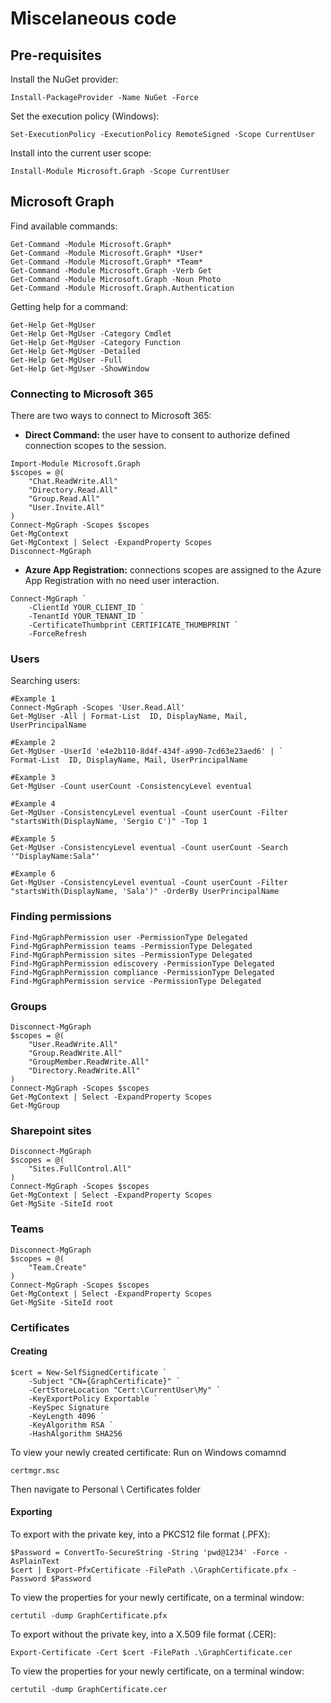 ﻿# Miscelaneous code
## Pre-requisites
Install the NuGet provider:
```
Install-PackageProvider -Name NuGet -Force
```

Set the execution policy (Windows):
```
Set-ExecutionPolicy -ExecutionPolicy RemoteSigned -Scope CurrentUser
```

Install into the current user scope:
```
Install-Module Microsoft.Graph -Scope CurrentUser
```

## Microsoft Graph
Find available commands:
```
Get-Command -Module Microsoft.Graph*
Get-Command -Module Microsoft.Graph* *User*
Get-Command -Module Microsoft.Graph* *Team*
Get-Command -Module Microsoft.Graph -Verb Get
Get-Command -Module Microsoft.Graph -Noun Photo
Get-Command -Module Microsoft.Graph.Authentication
```
Getting help for a command:
```
Get-Help Get-MgUser
Get-Help Get-MgUser -Category Cmdlet
Get-Help Get-MgUser -Category Function
Get-Help Get-MgUser -Detailed
Get-Help Get-MgUser -Full
Get-Help Get-MgUser -ShowWindow
```
### Connecting to Microsoft 365
There are two ways to connect to Microsoft 365:

* **Direct Command:** the user have to consent to authorize defined connection scopes to the session.
```
Import-Module Microsoft.Graph
$scopes = @(
    "Chat.ReadWrite.All"
    "Directory.Read.All"
    "Group.Read.All"
    "User.Invite.All"
)
Connect-MgGraph -Scopes $scopes
Get-MgContext
Get-MgContext | Select -ExpandProperty Scopes
Disconnect-MgGraph
```
* **Azure App Registration:** connections scopes are assigned to the Azure App Registration with no need user interaction.
```
Connect-MgGraph `
    -ClientId YOUR_CLIENT_ID `
    -TenantId YOUR_TENANT_ID `
    -CertificateThumbprint CERTIFICATE_THUMBPRINT `
    -ForceRefresh
```

### Users
Searching users:
```
#Example 1
Connect-MgGraph -Scopes 'User.Read.All'
Get-MgUser -All | Format-List  ID, DisplayName, Mail, UserPrincipalName

#Example 2
Get-MgUser -UserId 'e4e2b110-8d4f-434f-a990-7cd63e23aed6' | `
Format-List  ID, DisplayName, Mail, UserPrincipalName

#Example 3
Get-MgUser -Count userCount -ConsistencyLevel eventual

#Example 4
Get-MgUser -ConsistencyLevel eventual -Count userCount -Filter "startsWith(DisplayName, 'Sergio C')" -Top 1

#Example 5
Get-MgUser -ConsistencyLevel eventual -Count userCount -Search '"DisplayName:Sala"'

#Example 6
Get-MgUser -ConsistencyLevel eventual -Count userCount -Filter "startsWith(DisplayName, 'Sala')" -OrderBy UserPrincipalName
```

### Finding permissions
```
Find-MgGraphPermission user -PermissionType Delegated
Find-MgGraphPermission teams -PermissionType Delegated
Find-MgGraphPermission sites -PermissionType Delegated
Find-MgGraphPermission ediscovery -PermissionType Delegated
Find-MgGraphPermission compliance -PermissionType Delegated
Find-MgGraphPermission service -PermissionType Delegated
```

### Groups
```
Disconnect-MgGraph
$scopes = @(
    "User.ReadWrite.All"
    "Group.ReadWrite.All"
    "GroupMember.ReadWrite.All"
    "Directory.ReadWrite.All"
)
Connect-MgGraph -Scopes $scopes
Get-MgContext | Select -ExpandProperty Scopes
Get-MgGroup
```

### Sharepoint sites
```
Disconnect-MgGraph
$scopes = @(
    "Sites.FullControl.All"
)
Connect-MgGraph -Scopes $scopes
Get-MgContext | Select -ExpandProperty Scopes
Get-MgSite -SiteId root
```

### Teams
```
Disconnect-MgGraph
$scopes = @(
    "Team.Create"
)
Connect-MgGraph -Scopes $scopes
Get-MgContext | Select -ExpandProperty Scopes
Get-MgSite -SiteId root
```

### Certificates
#### Creating
```
$cert = New-SelfSignedCertificate `
    -Subject "CN={GraphCertificate}" `
    -CertStoreLocation "Cert:\CurrentUser\My" `
    -KeyExportPolicy Exportable `
    -KeySpec Signature `
    -KeyLength 4096 `
    -KeyAlgorithm RSA `
    -HashAlgorithm SHA256
```
To view your newly created certificate:
Run on Windows comamnd
```
certmgr.msc
```
Then navigate to Personal \ Certificates folder

#### Exporting
To export with the private key, into a PKCS12 file format (.PFX): 
```
$Password = ConvertTo-SecureString -String 'pwd@1234' -Force -AsPlainText
$cert | Export-PfxCertificate -FilePath .\GraphCertificate.pfx -Password $Password
```
To view the properties for your newly certificate, on a terminal window: 
```
certutil -dump GraphCertificate.pfx
```

To export without the private key, into a X.509 file format (.CER): 
```
Export-Certificate -Cert $cert -FilePath .\GraphCertificate.cer
```
To view the properties for your newly certificate, on a terminal window: 
```
certutil -dump GraphCertificate.cer
```
